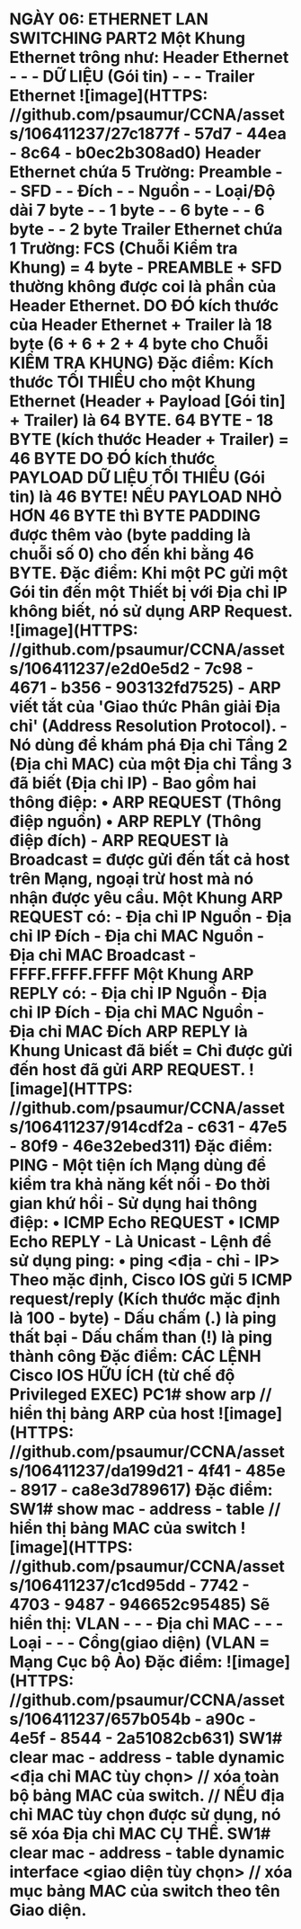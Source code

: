 # NGÀY 06: ETHERNET LAN SWITCHING PART2 Một Khung Ethernet trông như: Header Ethernet - - - DỮ LIỆU (Gói tin) - - - Trailer Ethernet ![image](HTTPS: //github.com/psaumur/CCNA/assets/106411237/27c1877f - 57d7 - 44ea - 8c64 - b0ec2b308ad0) Header Ethernet chứa 5 Trường: Preamble - - SFD - - Đích - - Nguồn - - Loại/Độ dài 7 byte - - 1 byte - - 6 byte - - 6 byte - - 2 byte Trailer Ethernet chứa 1 Trường: FCS (Chuỗi Kiểm tra Khung) = 4 byte - PREAMBLE + SFD thường không được coi là phần của Header Ethernet. DO ĐÓ kích thước của Header Ethernet + Trailer là 18 byte (6 + 6 + 2 + 4 byte cho Chuỗi KIỂM TRA KHUNG) **Đặc điểm:** Kích thước TỐI THIỂU cho một Khung Ethernet (Header + Payload [Gói tin] + Trailer) là 64 BYTE. 64 BYTE - 18 BYTE (kích thước Header + Trailer) = 46 BYTE DO ĐÓ kích thước PAYLOAD DỮ LIỆU TỐI THIỂU (Gói tin) là 46 BYTE! NẾU PAYLOAD NHỎ HƠN 46 BYTE thì BYTE PADDING được thêm vào (byte padding là chuỗi số 0) cho đến khi bằng 46 BYTE. **Đặc điểm:** Khi một PC gửi một Gói tin đến một Thiết bị với Địa chỉ IP không biết, nó sử dụng ARP Request. ![image](HTTPS: //github.com/psaumur/CCNA/assets/106411237/e2d0e5d2 - 7c98 - 4671 - b356 - 903132fd7525) - ARP viết tắt của 'Giao thức Phân giải Địa chỉ' (Address Resolution Protocol). - Nó dùng để khám phá Địa chỉ Tầng 2 (Địa chỉ MAC) của một Địa chỉ Tầng 3 đã biết (Địa chỉ IP) - Bao gồm hai thông điệp: • ARP REQUEST (Thông điệp nguồn) • ARP REPLY (Thông điệp đích) - ARP REQUEST là Broadcast = được gửi đến tất cả host trên Mạng, ngoại trừ host mà nó nhận được yêu cầu. Một Khung ARP REQUEST có: - Địa chỉ IP Nguồn - Địa chỉ IP Đích - Địa chỉ MAC Nguồn - Địa chỉ MAC Broadcast - FFFF.FFFF.FFFF Một Khung ARP REPLY có: - Địa chỉ IP Nguồn - Địa chỉ IP Đích - Địa chỉ MAC Nguồn - Địa chỉ MAC Đích ARP REPLY là Khung Unicast đã biết = Chỉ được gửi đến host đã gửi ARP REQUEST. ![image](HTTPS: //github.com/psaumur/CCNA/assets/106411237/914cdf2a - c631 - 47e5 - 80f9 - 46e32ebed311) **Đặc điểm:** PING - Một tiện ích Mạng dùng để kiểm tra khả năng kết nối - Đo thời gian khứ hồi - Sử dụng hai thông điệp: • ICMP Echo REQUEST • ICMP Echo REPLY - Là Unicast - Lệnh để sử dụng ping: • ping <địa - chỉ - IP> Theo mặc định, Cisco IOS gửi 5 ICMP request/reply (Kích thước mặc định là 100 - byte) - Dấu chấm (.) là ping thất bại - Dấu chấm than (!) là ping thành công **Đặc điểm:** CÁC LỆNH Cisco IOS HỮU ÍCH (từ chế độ Privileged EXEC) PC1# show arp // hiển thị bảng ARP của host ![image](HTTPS: //github.com/psaumur/CCNA/assets/106411237/da199d21 - 4f41 - 485e - 8917 - ca8e3d789617) **Đặc điểm:** SW1# show mac - address - table // hiển thị bảng MAC của switch ![image](HTTPS: //github.com/psaumur/CCNA/assets/106411237/c1cd95dd - 7742 - 4703 - 9487 - 946652c95485) Sẽ hiển thị: VLAN - - - Địa chỉ MAC - - - Loại - - - Cổng(giao diện) (VLAN = Mạng Cục bộ Ảo) **Đặc điểm:** ![image](HTTPS: //github.com/psaumur/CCNA/assets/106411237/657b054b - a90c - 4e5f - 8544 - 2a51082cb631) SW1# clear mac - address - table dynamic <địa chỉ MAC tùy chọn> // xóa toàn bộ bảng MAC của switch. // NẾU địa chỉ MAC tùy chọn được sử dụng, nó sẽ xóa Địa chỉ MAC CỤ THỂ. SW1# clear mac - address - table dynamic interface <giao diện tùy chọn> // xóa mục bảng MAC của switch theo **tên Giao diện**.